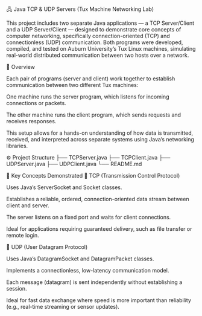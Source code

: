 🖧 Java TCP & UDP Servers (Tux Machine Networking Lab)

This project includes two separate Java applications — a TCP Server/Client and a UDP Server/Client — designed to demonstrate core concepts of computer networking, specifically connection-oriented (TCP) and connectionless (UDP) communication.
Both programs were developed, compiled, and tested on Auburn University’s Tux Linux machines, simulating real-world distributed communication between two hosts over a network.

🧩 Overview

Each pair of programs (server and client) work together to establish communication between two different Tux machines:

One machine runs the server program, which listens for incoming connections or packets.

The other machine runs the client program, which sends requests and receives responses.

This setup allows for a hands-on understanding of how data is transmitted, received, and interpreted across separate systems using Java’s networking libraries.

⚙️ Project Structure
├── TCPServer.java
├── TCPClient.java
├── UDPServer.java
├── UDPClient.java
└── README.md

🧠 Key Concepts Demonstrated
🔹 TCP (Transmission Control Protocol)

Uses Java’s ServerSocket and Socket classes.

Establishes a reliable, ordered, connection-oriented data stream between client and server.

The server listens on a fixed port and waits for client connections.

Ideal for applications requiring guaranteed delivery, such as file transfer or remote login.

🔹 UDP (User Datagram Protocol)

Uses Java’s DatagramSocket and DatagramPacket classes.

Implements a connectionless, low-latency communication model.

Each message (datagram) is sent independently without establishing a session.

Ideal for fast data exchange where speed is more important than reliability (e.g., real-time streaming or sensor updates).
